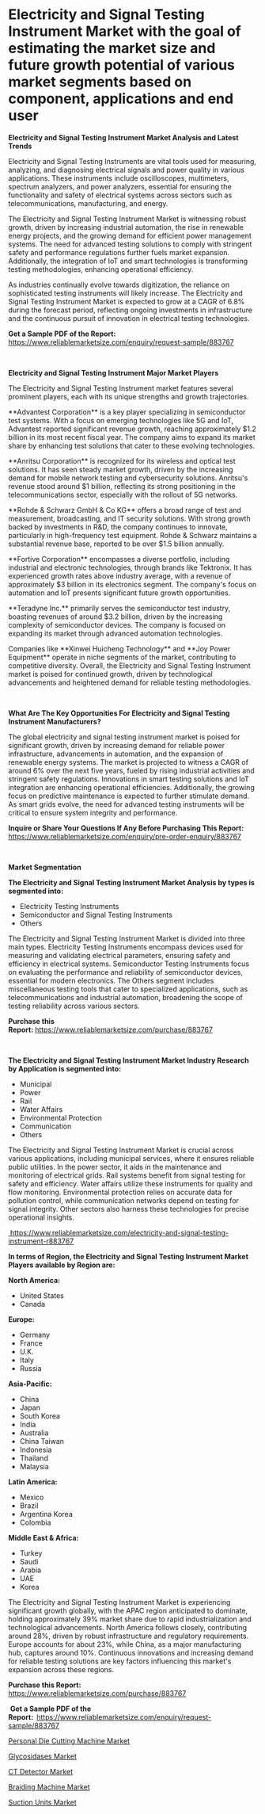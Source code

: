 <p><h1>Electricity and Signal Testing Instrument Market with the goal of estimating the market size and future growth potential of various market segments based on component, applications and end user</h1></p><p><strong>Electricity and Signal Testing Instrument Market Analysis and Latest Trends</strong></p>
<p><p>Electricity and Signal Testing Instruments are vital tools used for measuring, analyzing, and diagnosing electrical signals and power quality in various applications. These instruments include oscilloscopes, multimeters, spectrum analyzers, and power analyzers, essential for ensuring the functionality and safety of electrical systems across sectors such as telecommunications, manufacturing, and energy. </p><p>The Electricity and Signal Testing Instrument Market is witnessing robust growth, driven by increasing industrial automation, the rise in renewable energy projects, and the growing demand for efficient power management systems. The need for advanced testing solutions to comply with stringent safety and performance regulations further fuels market expansion. Additionally, the integration of IoT and smart technologies is transforming testing methodologies, enhancing operational efficiency. </p><p>As industries continually evolve towards digitization, the reliance on sophisticated testing instruments will likely increase. The Electricity and Signal Testing Instrument Market is expected to grow at a CAGR of 6.8% during the forecast period, reflecting ongoing investments in infrastructure and the continuous pursuit of innovation in electrical testing technologies.</p></p>
<p><strong>Get a Sample PDF of the Report:&nbsp;</strong> <a href="https://www.reliablemarketsize.com/enquiry/request-sample/883767?utm_campaign=1943&utm_medium=2&utm_source=Github&utm_content=ia&utm_term=11042025&utm_id=electricity-and-signal-testing-instrument">https://www.reliablemarketsize.com/enquiry/request-sample/883767</a></p>
<p>&nbsp;</p>
<p><strong>Electricity and Signal Testing Instrument Major Market Players</strong></p>
<p><p>The Electricity and Signal Testing Instrument market features several prominent players, each with its unique strengths and growth trajectories. </p><p>**Advantest Corporation** is a key player specializing in semiconductor test systems. With a focus on emerging technologies like 5G and IoT, Advantest reported significant revenue growth, reaching approximately $1.2 billion in its most recent fiscal year. The company aims to expand its market share by enhancing test solutions that cater to these evolving technologies.</p><p>**Anritsu Corporation** is recognized for its wireless and optical test solutions. It has seen steady market growth, driven by the increasing demand for mobile network testing and cybersecurity solutions. Anritsu's revenue stood around $1 billion, reflecting its strong positioning in the telecommunications sector, especially with the rollout of 5G networks.</p><p>**Rohde & Schwarz GmbH & Co KG** offers a broad range of test and measurement, broadcasting, and IT security solutions. With strong growth backed by investments in R&D, the company continues to innovate, particularly in high-frequency test equipment. Rohde & Schwarz maintains a substantial revenue base, reported to be over $1.5 billion annually.</p><p>**Fortive Corporation** encompasses a diverse portfolio, including industrial and electronic technologies, through brands like Tektronix. It has experienced growth rates above industry average, with a revenue of approximately $3 billion in its electronics segment. The company's focus on automation and IoT presents significant future growth opportunities.</p><p>**Teradyne Inc.** primarily serves the semiconductor test industry, boasting revenues of around $3.2 billion, driven by the increasing complexity of semiconductor devices. The company is focused on expanding its market through advanced automation technologies.</p><p>Companies like **Xinwei Huicheng Technology** and **Joy Power Equipment** operate in niche segments of the market, contributing to competitive diversity. Overall, the Electricity and Signal Testing Instrument market is poised for continued growth, driven by technological advancements and heightened demand for reliable testing methodologies.</p></p>
<p>&nbsp;</p>
<p><strong>What Are The Key Opportunities For Electricity and Signal Testing Instrument Manufacturers?</strong></p>
<p><p>The global electricity and signal testing instrument market is poised for significant growth, driven by increasing demand for reliable power infrastructure, advancements in automation, and the expansion of renewable energy systems. The market is projected to witness a CAGR of around 6% over the next five years, fueled by rising industrial activities and stringent safety regulations. Innovations in smart testing solutions and IoT integration are enhancing operational efficiencies. Additionally, the growing focus on predictive maintenance is expected to further stimulate demand. As smart grids evolve, the need for advanced testing instruments will be critical to ensure system integrity and performance.</p></p>
<p><strong>Inquire or Share Your Questions If Any Before Purchasing This Report:</strong> <a href="https://www.reliablemarketsize.com/enquiry/pre-order-enquiry/883767?utm_campaign=1943&utm_medium=2&utm_source=Github&utm_content=ia&utm_term=11042025&utm_id=electricity-and-signal-testing-instrument">https://www.reliablemarketsize.com/enquiry/pre-order-enquiry/883767</a></p>
<p>&nbsp;</p>
<p><strong>Market Segmentation</strong></p>
<p><strong>The Electricity and Signal Testing Instrument Market Analysis by types is segmented into:</strong></p>
<p><ul><li>Electricity Testing Instruments</li><li>Semiconductor and Signal Testing Instruments</li><li>Others</li></ul></p>
<p><p>The Electricity and Signal Testing Instrument Market is divided into three main types. Electricity Testing Instruments encompass devices used for measuring and validating electrical parameters, ensuring safety and efficiency in electrical systems. Semiconductor Testing Instruments focus on evaluating the performance and reliability of semiconductor devices, essential for modern electronics. The Others segment includes miscellaneous testing tools that cater to specialized applications, such as telecommunications and industrial automation, broadening the scope of testing reliability across various sectors.</p></p>
<p><strong>Purchase this Report:&nbsp;</strong><a href="https://www.reliablemarketsize.com/purchase/883767?utm_campaign=1943&utm_medium=2&utm_source=Github&utm_content=ia&utm_term=11042025&utm_id=electricity-and-signal-testing-instrument">https://www.reliablemarketsize.com/purchase/883767</a></p>
<p>&nbsp;</p>
<p><strong>The Electricity and Signal Testing Instrument Market Industry Research by Application is segmented into:</strong></p>
<p><ul><li>Municipal</li><li>Power</li><li>Rail</li><li>Water Affairs</li><li>Environmental Protection</li><li>Communication</li><li>Others</li></ul></p>
<p><p>The Electricity and Signal Testing Instrument Market is crucial across various applications, including municipal services, where it ensures reliable public utilities. In the power sector, it aids in the maintenance and monitoring of electrical grids. Rail systems benefit from signal testing for safety and efficiency. Water affairs utilize these instruments for quality and flow monitoring. Environmental protection relies on accurate data for pollution control, while communication networks depend on testing for signal integrity. Other sectors also harness these technologies for precise operational insights.</p></p>
<p><a href="https://www.reliablemarketsize.com/electricity-and-signal-testing-instrument-r883767?utm_campaign=1943&utm_medium=2&utm_source=Github&utm_content=ia&utm_term=11042025&utm_id=electricity-and-signal-testing-instrument">&nbsp;https://www.reliablemarketsize.com/electricity-and-signal-testing-instrument-r883767</a></p>
<p><strong>In terms of Region, the Electricity and Signal Testing Instrument Market Players available by Region are:</strong></p>
<p>
    <p> <strong> North America: </strong>
        <ul>
            <li>United States</li>
            <li>Canada</li>
        </ul>
        </p> 
    <p> <strong> Europe: </strong>
        <ul>
            <li>Germany</li>
            <li>France</li>
            <li>U.K.</li>
            <li>Italy</li>
            <li>Russia</li>
        </ul>
        </p> 
    <p> <strong> Asia-Pacific: </strong>
        <ul>
            <li>China</li>
            <li>Japan</li>
            <li>South Korea</li>
            <li>India</li>
            <li>Australia</li>
            <li>China Taiwan</li>
            <li>Indonesia</li>
            <li>Thailand</li>
            <li>Malaysia</li>
        </ul>
        </p> 
    <p> <strong> Latin America: </strong>
        <ul>
            <li>Mexico</li>
            <li>Brazil</li>
            <li>Argentina Korea</li>
            <li>Colombia</li>
        </ul>
        </p> 
    <p> <strong> Middle East & Africa: </strong>
        <ul>
            <li>Turkey</li>
            <li>Saudi</li>
            <li>Arabia</li>
            <li>UAE</li>
            <li>Korea</li>
        </ul>
    </p>
    </p>
<p><p>The Electricity and Signal Testing Instrument Market is experiencing significant growth globally, with the APAC region anticipated to dominate, holding approximately 39% market share due to rapid industrialization and technological advancements. North America follows closely, contributing around 28%, driven by robust infrastructure and regulatory requirements. Europe accounts for about 23%, while China, as a major manufacturing hub, captures around 10%. Continuous innovations and increasing demand for reliable testing solutions are key factors influencing this market's expansion across these regions.</p></p>
<p><strong>Purchase this Report: </strong><a href="https://www.reliablemarketsize.com/purchase/883767?utm_campaign=1943&utm_medium=2&utm_source=Github&utm_content=ia&utm_term=11042025&utm_id=electricity-and-signal-testing-instrument">https://www.reliablemarketsize.com/purchase/883767</a></p>
<p>&nbsp;<strong>Get a Sample PDF of the Report:&nbsp;&nbsp;</strong><a href="https://www.reliablemarketsize.com/enquiry/request-sample/883767?utm_campaign=1943&utm_medium=2&utm_source=Github&utm_content=ia&utm_term=11042025&utm_id=electricity-and-signal-testing-instrument">https://www.reliablemarketsize.com/enquiry/request-sample/883767</a></p>
<p><strong></strong></p>
<p><p><a href="https://github.com/elodielamto06/Market-Research-Report-List-1/blob/main/personal-die-cutting-machine-market.md?utm_campaign=1943&utm_medium=2&utm_source=Github&utm_content=ia&utm_term=11042025&utm_id=electricity-and-signal-testing-instrument">Personal Die Cutting Machine Market</a></p><p><a href="https://www.linkedin.com/pulse/detailed-glycosidases-market-trend-analysis-projected-63-kqlhe?utm_campaign=1943&utm_medium=2&utm_source=Github&utm_content=ia&utm_term=11042025&utm_id=electricity-and-signal-testing-instrument">Glycosidases Market</a></p><p><a href="https://www.linkedin.com/pulse/ct-detector-market-trends-drivers-whats-propelling-94-cagr-through-bjaee?utm_campaign=1943&utm_medium=2&utm_source=Github&utm_content=ia&utm_term=11042025&utm_id=electricity-and-signal-testing-instrument">CT Detector Market</a></p><p><a href="https://github.com/donkalucine10/Market-Research-Report-List-1/blob/main/braiding-machine-market.md?utm_campaign=1943&utm_medium=2&utm_source=Github&utm_content=ia&utm_term=11042025&utm_id=electricity-and-signal-testing-instrument">Braiding Machine Market</a></p><p><a href="https://www.linkedin.com/pulse/suction-units-market-report-exploring-growth-trends-revenue-mriie?utm_campaign=1943&utm_medium=2&utm_source=Github&utm_content=ia&utm_term=11042025&utm_id=electricity-and-signal-testing-instrument">Suction Units Market</a></p></p>